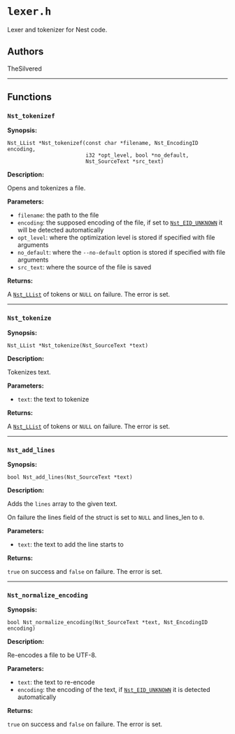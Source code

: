 # `lexer.h`

Lexer and tokenizer for Nest code.

## Authors

TheSilvered

---

## Functions

### `Nst_tokenizef`

**Synopsis:**

```better-c
Nst_LList *Nst_tokenizef(const char *filename, Nst_EncodingID encoding,
                         i32 *opt_level, bool *no_default,
                         Nst_SourceText *src_text)
```

**Description:**

Opens and tokenizes a file.

**Parameters:**

- `filename`: the path to the file
- `encoding`: the supposed encoding of the file, if set to
  [`Nst_EID_UNKNOWN`](c_api-encoding.md#nst_encodingid) it will be detected
  automatically
- `opt_level`: where the optimization level is stored if specified with file
  arguments
- `no_default`: where the `--no-default` option is stored if specified with file
  arguments
- `src_text`: where the source of the file is saved

**Returns:**

A [`Nst_LList`](c_api-llist.md#nst_llist) of tokens or `NULL` on failure. The
error is set.

---

### `Nst_tokenize`

**Synopsis:**

```better-c
Nst_LList *Nst_tokenize(Nst_SourceText *text)
```

**Description:**

Tokenizes text.

**Parameters:**

- `text`: the text to tokenize

**Returns:**

A [`Nst_LList`](c_api-llist.md#nst_llist) of tokens or `NULL` on failure. The
error is set.

---

### `Nst_add_lines`

**Synopsis:**

```better-c
bool Nst_add_lines(Nst_SourceText *text)
```

**Description:**

Adds the `lines` array to the given text.

On failure the lines field of the struct is set to `NULL` and lines_len to `0`.

**Parameters:**

- `text`: the text to add the line starts to

**Returns:**

`true` on success and `false` on failure. The error is set.

---

### `Nst_normalize_encoding`

**Synopsis:**

```better-c
bool Nst_normalize_encoding(Nst_SourceText *text, Nst_EncodingID encoding)
```

**Description:**

Re-encodes a file to be UTF-8.

**Parameters:**

- `text`: the text to re-encode
- `encoding`: the encoding of the text, if
  [`Nst_EID_UNKNOWN`](c_api-encoding.md#nst_encodingid) it is detected
  automatically

**Returns:**

`true` on success and `false` on failure. The error is set.
